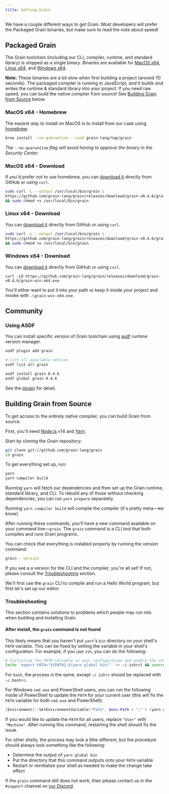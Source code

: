 ```yaml
---
title: Getting Grain
---
```


We have a couple different ways to get Grain. Most developers will prefer the Packaged Grain binaries, but make sure to read the note about speed!

## Packaged Grain

The Grain toolchain (including our CLI, compiler, runtime, and standard library) is shipped as a single binary. Binaries are available for [MacOS x64](#MacOS-x64---Homebrew), [Linux x64](#Linux-x64---Download), and [Windows x64](#Windows-x64---Download).

**Note:** These binaries are a bit slow when first building a project (around 70 seconds). The packaged compiler is running in JavaScript, _and_ it builds and writes the runtime & standard library into your project. If you need raw speed, you can build the native compiler from source! See [Building Grain from Source](#Building-Grain-from-Source) below.

### MacOS x64 - Homebrew

The easiest way to install on MacOS is to install from our cask using [homebrew](https://brew.sh).

```sh
brew install --no-quarantine --cask grain-lang/tap/grain
```

_The `--no-quarantine` flag will avoid having to approve the binary in the Security Center._

### MacOS x64 - Download

If you'd prefer not to use homebrew, you can [download it](https://github.com/grain-lang/grain/releases/download/grain-v0.4.6/grain-mac-x64) directly from GitHub or using `curl`.

```sh
sudo curl -L --output /usr/local/bin/grain \
https://github.com/grain-lang/grain/releases/download/grain-v0.4.6/grain-mac-x64 \
&& sudo chmod +x /usr/local/bin/grain
```

### Linux x64 - Download

You can [download it](https://github.com/grain-lang/grain/releases/download/grain-v0.4.6/grain-linux-x64) directly from GitHub or using `curl`.

```sh
sudo curl -L --output /usr/local/bin/grain \
https://github.com/grain-lang/grain/releases/download/grain-v0.4.6/grain-linux-x64 \
&& sudo chmod +x /usr/local/bin/grain
```

### Windows x64 - Download

You can [download it](https://github.com/grain-lang/grain/releases/download/grain-v0.4.6/grain-win-x64.exe) directly from GitHub or using `curl`.

```batch
curl -LO https://github.com/grain-lang/grain/releases/download/grain-v0.4.6/grain-win-x64.exe
```

You'll either want to put it into your path or keep it inside your project and invoke with `.\grain-win-x64.exe`.

## Community

### Using ASDF

You can install specific version of Grain toolchain using [asdf](https://asdf-vm.com) runtime version manager.

```bash
asdf plugin add grain

# List all available version
asdf list all grain

asdf install grain 0.4.6
asdf global grain 0.4.6
```

See the [plugin](https://github.com/cometkim/asdf-grain) for detail.

## Building Grain from Source

To get access to the entirely native compiler, you can build Grain from source.

First, you'll need [Node.js](https://nodejs.org/en/download/current/) v14 and [Yarn](https://yarnpkg.com/getting-started/install).

Start by cloning the Grain repository:

```bash
git clone git://github.com/grain-lang/grain
cd grain
```

To get everything set up, run:

```bash
yarn
yarn compiler build
```

Running `yarn` will fetch our dependencies and then set up the Grain runtime, standard library, and CLI. To rebuild any of those without checking dependencies, you can run `yarn prepare` separately.

Running `yarn compiler build` will compile the compiler (it's pretty meta—we know).

After running these commands, you'll have a new command available on your command line—`grain`. The `grain` command is a CLI tool that both compiles and runs Grain programs.

You can check that everything is installed properly by running the version command:

```bash
grain --version
```

If you see a a version for the CLI and the compiler, you're all set! If not, please consult the [Troubleshooting](#Troubleshooting) section.

We'll first use the `grain` CLI to compile and run a Hello World program, but first let's set up our editor.

### Troubleshooting

This section contains solutions to problems which people may run into when building and installing Grain.

#### After install, the `grain` command is not found

This likely means that you haven't put `yarn`'s `bin` directory on your shell's `PATH` variable. This can be fixed by setting the variable in your shell's configuration. For example, if you use `zsh`, you can do the following:
```bash
# Initialize the PATH variable in your configuration and enable the change
(echo 'export PATH="${PATH}:$(yarn global bin)"' >> ~/.zshrc) && source ~/.zshrc
```
For `bash`, the process is the same, except `~/.zshrc` should be replaced with `~/.bashrc`.

For Windows `cmd.exe` and PowerShell users, you can run the following inside of PowerShell to update the `PATH` for your current user (this will fix the `PATH` variable for both `cmd.exe` and PowerShell):
```powershell
[Environment]::SetEnvironmentVariable("Path", $env:Path + ";" + (yarn global bin) -join "`n","User")
```
If you would like to update the `PATH` for all users, replace `"User"` with `"Machine"`. After running this command, restarting the shell should fix the issue.

For other shells, the process may look a little different, but the procedure should always look something like the following:
- Determine the output of `yarn global bin`
- Put the directory that this command outputs onto your `PATH` variable
- Restart or reinitialize your shell as needed to make the change take effect

If the `grain` command still does not work, then please contact us in the `#support` channel on [our Discord][discord].

[discord]: https://discord.com/invite/grain-lang

